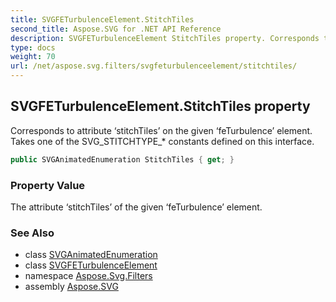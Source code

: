 ```yaml
---
title: SVGFETurbulenceElement.StitchTiles
second_title: Aspose.SVG for .NET API Reference
description: SVGFETurbulenceElement StitchTiles property. Corresponds to attribute stitchTiles on the given feTurbulence element. Takes one of the SVG_STITCHTYPE_ constants defined on this interface
type: docs
weight: 70
url: /net/aspose.svg.filters/svgfeturbulenceelement/stitchtiles/
---
```

## SVGFETurbulenceElement.StitchTiles property

Corresponds to attribute ‘stitchTiles’ on the given ‘feTurbulence’ element. Takes one of the SVG_STITCHTYPE_* constants defined on this interface.

```csharp
public SVGAnimatedEnumeration StitchTiles { get; }
```

### Property Value

The attribute ‘stitchTiles’ of the given ‘feTurbulence’ element.

### See Also

* class [SVGAnimatedEnumeration](../../../aspose.svg.datatypes/svganimatedenumeration/)
* class [SVGFETurbulenceElement](../)
* namespace [Aspose.Svg.Filters](../../../aspose.svg.filters/)
* assembly [Aspose.SVG](../../../)
